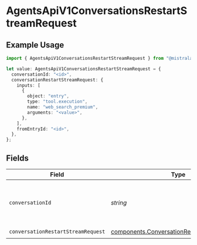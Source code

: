 # AgentsApiV1ConversationsRestartStreamRequest

## Example Usage

```typescript
import { AgentsApiV1ConversationsRestartStreamRequest } from "@mistralai/mistralai/models/operations";

let value: AgentsApiV1ConversationsRestartStreamRequest = {
  conversationId: "<id>",
  conversationRestartStreamRequest: {
    inputs: [
      {
        object: "entry",
        type: "tool.execution",
        name: "web_search_premium",
        arguments: "<value>",
      },
    ],
    fromEntryId: "<id>",
  },
};
```

## Fields

| Field                                                                                                      | Type                                                                                                       | Required                                                                                                   | Description                                                                                                |
| ---------------------------------------------------------------------------------------------------------- | ---------------------------------------------------------------------------------------------------------- | ---------------------------------------------------------------------------------------------------------- | ---------------------------------------------------------------------------------------------------------- |
| `conversationId`                                                                                           | *string*                                                                                                   | :heavy_check_mark:                                                                                         | ID of the original conversation which is being restarted.                                                  |
| `conversationRestartStreamRequest`                                                                         | [components.ConversationRestartStreamRequest](../../models/components/conversationrestartstreamrequest.md) | :heavy_check_mark:                                                                                         | N/A                                                                                                        |